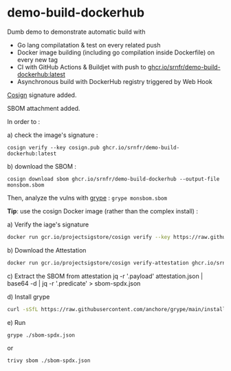 # demo-build-dockerhub

Dumb demo to demonstrate automatic build with 
- Go lang compilatation & test on every related push
- Docker image building (including go compilation inside Dockerfile) on every new tag
- CI with GitHub Actions & Buildjet with push to [ghcr.io/srnfr/demo-build-dockerhub:latest](https://ghcr.io/srnfr/demo-build-dockerhub:latest)
- Asynchronous build with DockerHub registry triggered by Web Hook

[Cosign](https://docs.sigstore.dev/cosign/installation/#container-images) signature added.

SBOM attachment added.

In order to   :

a) check the image's signature : 

```cosign verify --key cosign.pub ghcr.io/srnfr/demo-build-dockerhub:latest```

b) download the SBOM : 

```cosign download sbom ghcr.io/srnfr/demo-build-dockerhub --output-file monsbom.sbom```

Then, analyze the vulns with [grype](https://github.com/anchore/grype) : 
```grype monsbom.sbom```

__Tip__: use the cosign Docker image  (rather than the complex install) :

a) Verify the iage's signature

```bash
docker run gcr.io/projectsigstore/cosign verify --key https://raw.githubusercontent.com/srnfr/demo-build-dockerhub/master/cosign.pub ghcr.io/srnfr/demo-build-dockerhub:latest
```

b) Download the Attestation

```bash
docker run gcr.io/projectsigstore/cosign verify-attestation ghcr.io/srnfr/demo-build-dockerhub:v107 --key https://raw.githubusercontent.com/srnfr/demo-build-dockerhub/master/cosign.pub --type spdx > attestation.json
```

c) Extract the SBOM from attestation
jq -r '.payload' attestation.json | base64 -d | jq -r '.predicate' > sbom-spdx.json

d) Install grype 
```bash
curl -sSfL https://raw.githubusercontent.com/anchore/grype/main/install.sh | sh -s -- -b /usr/local/bin
```

e) Run 
```bash
grype ./sbom-spdx.json
```
or 
```bash
trivy sbom ./sbom-spdx.json 
```
